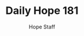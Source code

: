 ---
image: /assets/img/daily-hope-default-artwork.png
title: Daily Hope 181
number: 181
categories:
  - Daily Hope
author: Hope Staff
notes: Daily Hope 181
embed: >-
  EMBED_GOES_HERE
---